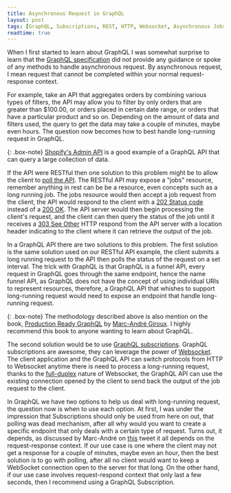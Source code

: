 ```yaml
---
title: Asynchronous Request in GraphQL
layout: post
tags: [GraphQL, Subscriptions, REST, HTTP, Websocket, Asynchronous Jobs]
readtime: true
---
```


When I first started to learn about GraphQL I was somewhat surprise to learn that the [GraphQL specification](https://spec.graphql.org/June2018/) did not provide any guidance or spoke of any methods to handle asynchronous request. By asynchronous request, I mean request that cannot be completed within your normal request-response context. 

For example, take an API that aggregates orders by combining various types of filters, the API may allow you to filter by only orders that are greater than $100.00, or orders placed in certain date range, or orders that have a particular product and so on. Depending on the amount of data and filters used, the query to get the data may take a couple of minutes, maybe even hours. The question now becomes how to best handle long-running request in GraphQL.

{: .box-note} 
[Shopify's Admin API](https://shopify.dev/tutorials/perform-bulk-operations-with-admin-api) is a good example of a GraphQL API that can query a large collection of data.

If the API were RESTful then one solution to this problem might be to allow the client to [poll the API](http://restalk-patterns.org/long-running-operation-polling.html). The RESTful API may expose a "jobs" resource, remember anything in rest can be be a resource, even concepts such as a long running job. The jobs resource would then accept a job request from the client, the API would respond to the client with a [202 Status code](https://developer.mozilla.org/en-US/docs/Web/HTTP/Status/202) instead of a [200 OK](https://developer.mozilla.org/en-US/docs/Web/HTTP/Status/200). The API server would then begin processing the client's request, and the client can then query the status of the job until it receives a [303 See Other](https://developer.mozilla.org/en-US/docs/Web/HTTP/Status/303) HTTP respond from the API server with a location header indicating to the client where it can retrieve the output of the job. 

In a GraphQL API there are two solutions to this problem. The first solution is the same solution used on our RESTful API example, the client submits a long running request to the API then polls the status of the request on a set interval. The trick with GraphQL is that GraphQL is a funnel API, every request in GraphQL goes through the same endpoint, hence the name funnel API, as GraphQL does not have the concept of using individual URIs to represent resources, therefore, a GraphQL API that whishes to support long-running request would need to expose an endpoint that handle long-running request.

{: .box-note} 
The methodology described above is also mention on the book, [Production Ready GraphQL](https://book.productionreadygraphql.com/) by [Marc-André Giroux](https://twitter.com/__xuorig__). I highly recommend this book to anyone wanting to learn about GraphQL.

The second solution would be to use [GraphQL subscriptions](https://www.apollographql.com/docs/react/data/subscriptions/). GraphQL subscriptions are awesome, they can leverage the power of [Websocket](https://developer.mozilla.org/en-US/docs/Web/API/WebSocket). The client application and the GraphQL API can switch protocols from HTTP to Websocket anytime there is need to process a long-running request, thanks to the [full-duplex](https://en.wikipedia.org/wiki/Duplex_(telecommunications)#FULL-DUPLEX) nature of Websocket, the GraphQL API can use the existing connection opened by the client to send back the output of the job request to the client.

In GraphQL we have two options to help us deal with long-running request, the question now is when to use each option. At first, I was under the impression that Subscriptions should only be used from here on out, that polling was dead mechanism, after all why would you want to create a specific endpoint that only deals with a certain type of request. Turns out, it depends, as discussed by Marc-André on [this](https://twitter.com/__xuorig__/status/1343297735596908546) tweet it all depends on the request-response context. If our use case is one where the client may not get a response for a couple of minutes, maybe even an hour, then the best solution is to go with polling, after all no client would want to keep a WebSocket connection open to the server for that long. On the other hand, if our use case involves request-respond context that only last a few seconds, then I recommend using a GraphQL Subscription.